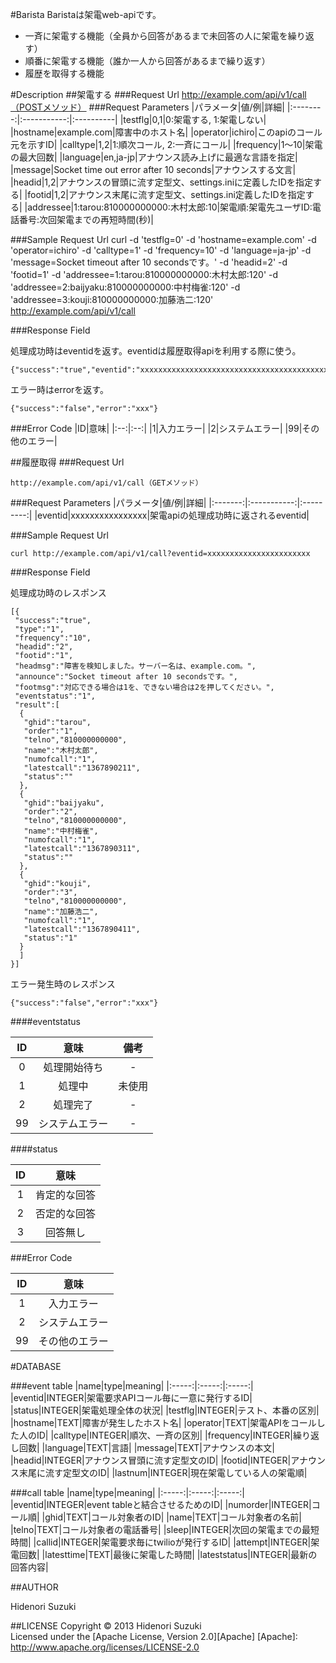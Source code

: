 #Barista
Baristaは架電web-apiです。
* 一斉に架電する機能（全員から回答があるまで未回答の人に架電を繰り返す）
* 順番に架電する機能（誰か一人から回答があるまで繰り返す）
* 履歴を取得する機能

#Description
##架電する
###Request Url
    http://example.com/api/v1/call（POSTメソッド）
###Request Parameters
|パラメータ|値/例|詳細|
|:--------:|:-----------:|:----------|
|testflg|0,1|0:架電する, 1:架電しない|
|hostname|example.com|障害中のホスト名|
|operator|ichiro|このapiのコール元を示すID|
|calltype|1,2|1:順次コール, 2:一斉にコール|
|frequency|1〜10|架電の最大回数|
|language|en,ja-jp|アナウンス読み上げに最適な言語を指定|
|message|Socket time out error after 10 seconds|アナウンスする文言|
|headid|1,2|アナウンスの冒頭に流す定型文、settings.iniに定義したIDを指定する|
|footid|1,2|アナウンス末尾に流す定型文、settings.ini定義したIDを指定する|
|addressee|1:tarou:810000000000:木村太郎:10|架電順:架電先ユーザID:電話番号:次回架電までの再短時間(秒)|

###Sample Request Url
    curl -d 'testflg=0' -d 'hostname=example.com' -d 'operator=ichiro' -d 'calltype=1' -d 'frequency=10' 
    -d 'language=ja-jp' -d 'message=Socket timeout after 10 secondsです。' -d 'headid=2' -d 'footid=1' 
    -d 'addressee=1:tarou:810000000000:木村太郎:120' 
    -d 'addressee=2:baijyaku:810000000000:中村梅雀:120' 
    -d 'addressee=3:kouji:810000000000:加藤浩二:120' 
    http://example.com/api/v1/call

###Response Field  

処理成功時はeventidを返す。eventidは履歴取得apiを利用する際に使う。  

    {"success":"true","eventid":"xxxxxxxxxxxxxxxxxxxxxxxxxxxxxxxxxxxxxxxxxxxxxx"}
エラー時はerrorを返す。  

    {"success":"false","error":"xxx"}

###Error Code
|ID|意味|
|:--:|:--:|
|1|入力エラー|
|2|システムエラー|
|99|その他のエラー|

##履歴取得
###Request Url  

    http://example.com/api/v1/call（GETメソッド）  

###Request Parameters
|パラメータ|値/例|詳細|
|:-------:|:-----------:|:---------:|
|eventid|xxxxxxxxxxxxxxxx|架電apiの処理成功時に返されるeventid|

###Sample Request Url  

    curl http://example.com/api/v1/call?eventid=xxxxxxxxxxxxxxxxxxxxxxx
###Response Field

処理成功時のレスポンス

    [{
     "success":"true",
     "type":"1",
     "frequency":"10",
     "headid":"2",
     "footid":"1",
     "headmsg":"障害を検知しました。サーバー名は、example.com。",
     "announce":"Socket timeout after 10 secondsです。",
     "footmsg":"対応できる場合は1を、できない場合は2を押してください。",
     "eventstatus":"1",
     "result":[
      {
       "ghid":"tarou",
       "order":"1",
       "telno","810000000000",
       "name":"木村太郎",
       "numofcall":"1",
       "latestcall":"1367890211",
       "status":""
      },
      {
       "ghid":"baijyaku",
       "order":"2",
       "telno","810000000000",
       "name":"中村梅雀",
       "numofcall":"1",
       "latestcall":"1367890311",
       "status":""
      },
      {
       "ghid":"kouji",
       "order":"3",
       "telno","810000000000",
       "name":"加藤浩二",
       "numofcall":"1",
       "latestcall":"1367890411",
       "status":"1"
      }
      ]
    }]

エラー発生時のレスポンス

    {"success":"false","error":"xxx"}

####eventstatus

|ID|意味|備考|
|:--:|:-----:|:-:|
|0|処理開始待ち|-|
|1|処理中|未使用|
|2|処理完了|-|
|99|システムエラー|-|

####status

|ID|意味|
|:--:|:-----:|
|1|肯定的な回答|
|2|否定的な回答|
|3|回答無し|

###Error Code

|ID|意味|
|:--:|:-----:|
|1|入力エラー|
|2|システムエラー|
|99|その他のエラー|

#DATABASE

###event table
|name|type|meaning|
|:-----:|:-----:|:-----:|
|eventid|INTEGER|架電要求APIコール毎に一意に発行するID|
|status|INTEGER|架電処理全体の状況|
|testflg|INTEGER|テスト、本番の区別|
|hostname|TEXT|障害が発生したホスト名|
|operator|TEXT|架電APIをコールした人のID|
|calltype|INTEGER|順次、一斉の区別|
|frequency|INTEGER|繰り返し回数|
|language|TEXT|言語|
|message|TEXT|アナウンスの本文|
|headid|INTEGER|アナウンス冒頭に流す定型文のID|
|footid|INTEGER|アナウンス末尾に流す定型文のID|
|lastnum|INTEGER|現在架電している人の架電順|

###call table
|name|type|meaning|
|:-----:|:-----:|:-----:|
|eventid|INTEGER|event tableと結合させるためのID|
|numorder|INTEGER|コール順|
|ghid|TEXT|コール対象者のID|
|name|TEXT|コール対象者の名前|
|telno|TEXT|コール対象者の電話番号|
|sleep|INTEGER|次回の架電までの最短時間|
|callid|INTEGER|架電要求毎にtwilioが発行するID|
|attempt|INTEGER|架電回数|
|latesttime|TEXT|最後に架電した時間|
|lateststatus|INTEGER|最新の回答内容|

##AUTHOR

Hidenori Suzuki

##LICENSE
Copyright &copy; 2013 Hidenori Suzuki  
Licensed under the [Apache License, Version 2.0][Apache]
[Apache]: http://www.apache.org/licenses/LICENSE-2.0
